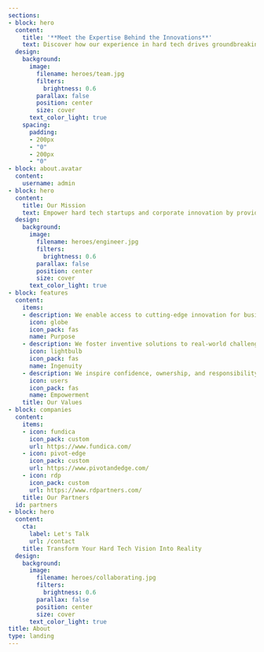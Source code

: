 ```yaml
---
sections:
- block: hero
  content:
    title: '**Meet the Expertise Behind the Innovations**'
    text: Discover how our experience in hard tech drives groundbreaking solutions for startups and corporations
  design:
    background:
      image:
        filename: heroes/team.jpg
        filters:
          brightness: 0.6
        parallax: false
        position: center
        size: cover
      text_color_light: true
    spacing:
      padding:
      - 200px
      - "0"
      - 200px
      - "0"
- block: about.avatar
  content:
    username: admin
- block: hero
  content:
    title: Our Mission
    text: Empower hard tech startups and corporate innovation by providing expert guidance and strategic direction to accelerate their growth
  design:
    background:
      image:
        filename: heroes/engineer.jpg
        filters:
          brightness: 0.6
        parallax: false
        position: center
        size: cover
      text_color_light: true
- block: features
  content:
    items:
    - description: We enable access to cutting-edge innovation for businesses of all sizes
      icon: globe
      icon_pack: fas
      name: Purpose
    - description: We foster inventive solutions to real-world challenges in hard tech
      icon: lightbulb
      icon_pack: fas
      name: Ingenuity
    - description: We inspire confidence, ownership, and responsibility in our clients and their teams
      icon: users
      icon_pack: fas
      name: Empowerment
    title: Our Values
- block: companies
  content:
    items:
    - icon: fundica
      icon_pack: custom
      url: https://www.fundica.com/
    - icon: pivot-edge
      icon_pack: custom
      url: https://www.pivotandedge.com/
    - icon: rdp
      icon_pack: custom
      url: https://www.rdpartners.com/
    title: Our Partners
  id: partners
- block: hero
  content:
    cta:
      label: Let's Talk
      url: /contact
    title: Transform Your Hard Tech Vision Into Reality
  design:
    background:
      image:
        filename: heroes/collaborating.jpg
        filters:
          brightness: 0.6
        parallax: false
        position: center
        size: cover
      text_color_light: true
title: About
type: landing
---
```


